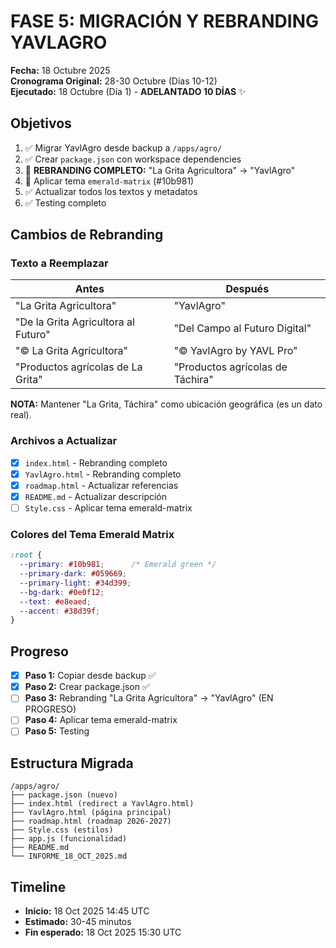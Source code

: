 # FASE 5: MIGRACIÓN Y REBRANDING YAVLAGRO

**Fecha:** 18 Octubre 2025  
**Cronograma Original:** 28-30 Octubre (Días 10-12)  
**Ejecutado:** 18 Octubre (Día 1) - **ADELANTADO 10 DÍAS** ✨

## Objetivos

1. ✅ Migrar YavlAgro desde backup a `/apps/agro/`
2. ✅ Crear `package.json` con workspace dependencies
3. 🔄 **REBRANDING COMPLETO:** "La Grita Agricultora" → "YavlAgro"
4. 🔄 Aplicar tema `emerald-matrix` (#10b981)
5. ✅ Actualizar todos los textos y metadatos
6. ✅ Testing completo

## Cambios de Rebranding

### Texto a Reemplazar

| Antes | Después |
|-------|---------|
| "La Grita Agricultora" | "YavlAgro" |
| "De la Grita Agricultora al Futuro" | "Del Campo al Futuro Digital" |
| "© La Grita Agricultora" | "© YavlAgro by YAVL Pro" |
| "Productos agrícolas de La Grita" | "Productos agrícolas de Táchira" |

**NOTA:** Mantener "La Grita, Táchira" como ubicación geográfica (es un dato real).

### Archivos a Actualizar

- [x] `index.html` - Rebranding completo
- [x] `YavlAgro.html` - Rebranding completo  
- [x] `roadmap.html` - Actualizar referencias
- [x] `README.md` - Actualizar descripción
- [ ] `Style.css` - Aplicar tema emerald-matrix

### Colores del Tema Emerald Matrix

```css
:root {
  --primary: #10b981;      /* Emerald green */
  --primary-dark: #059669;
  --primary-light: #34d399;
  --bg-dark: #0e0f12;
  --text: #e8eaed;
  --accent: #38d39f;
}
```

## Progreso

- [x] **Paso 1:** Copiar desde backup ✅
- [x] **Paso 2:** Crear package.json ✅
- [ ] **Paso 3:** Rebranding "La Grita Agricultora" → "YavlAgro" (EN PROGRESO)
- [ ] **Paso 4:** Aplicar tema emerald-matrix
- [ ] **Paso 5:** Testing

## Estructura Migrada

```
/apps/agro/
├── package.json (nuevo)
├── index.html (redirect a YavlAgro.html)
├── YavlAgro.html (página principal)
├── roadmap.html (roadmap 2026-2027)
├── Style.css (estilos)
├── app.js (funcionalidad)
├── README.md
└── INFORME_18_OCT_2025.md
```

## Timeline

- **Inicio:** 18 Oct 2025 14:45 UTC
- **Estimado:** 30-45 minutos
- **Fin esperado:** 18 Oct 2025 15:30 UTC

